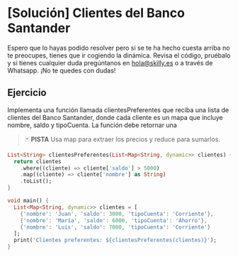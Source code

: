 # [Solución] Clientes del Banco Santander

Espero que lo hayas podido resolver pero si se te ha hecho cuesta arriba no te preocupes, tienes que ir cogiendo la dinámica. Revisa el código, pruébalo y si tienes cualquier duda pregúntanos en hola@skilly.es o a través de Whatsapp.
¡No te quedes con dudas!

## Ejercicio

Implementa una función llamada clientesPreferentes que reciba una lista de clientes del Banco Santander, donde cada cliente es un mapa que incluye nombre, saldo y tipoCuenta. La función debe retornar una

> :black_joker: **PISTA**
Usa map para extraer los precios y reduce para sumarlos.

~~~dart
List<String> clientesPreferentes(List<Map<String, dynamic>> clientes) {
  return clientes
    .where((cliente) => cliente['saldo'] > 5000)
    .map((cliente) => cliente['nombre'] as String)
    .toList();
}

void main() {
  List<Map<String, dynamic>> clientes = [
    {'nombre': 'Juan', 'saldo': 3000, 'tipoCuenta': 'Corriente'},
    {'nombre': 'María', 'saldo': 6000, 'tipoCuenta': 'Ahorro'},
    {'nombre': 'Luis', 'saldo': 7000, 'tipoCuenta': 'Corriente'}
  ];
  print('Clientes preferentes: ${clientesPreferentes(clientes)}');
}
~~~